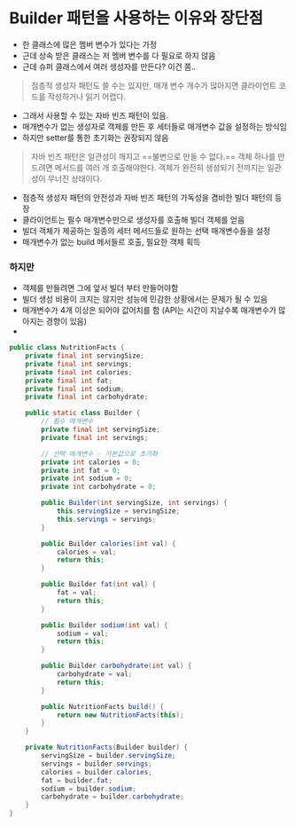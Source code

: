 # Builder 패턴을 사용하는 이유와 장단점

- 한 클래스에 많은 멤버 변수가 있다는 가정
- 근데 상속 받은 클래스는 저 멤버 변수를 다 필요로 하지 않음
- 근데 슈퍼 클래스에서 여러 생성자를 만든다? 이건 쫌..
>점층적 생성자 패턴도 쓸 수는 있지만, 매개 변수 개수가 많아지면 클라이언트 코드를 작성하거나 읽기 어렵다.

- 그래서 사용할 수 있는 자바 빈즈 패턴이 있음.
- 매개변수가 없는 생성자로 객체를 만든 후 세터들로 매개변수 값을 설정하는 방식임
- 하지만 setter를 통한 초기화는 권장되지 않음
> 자바 빈즈 패턴은 일관성이 깨지고 ==불변으로 만들 수 없다.==
> 객체 하나를 만드려면 메서드를 여러 개 호출해야한다.
> 객체가 완전히 생성되기 전까지는 일관성이 무너진 상태이다.


- 점층적 생성자 패턴의 안전성과 자바 빈즈 패턴의 가독성을 겸비한 빌더 패턴의 등장
- 클라이언트는 필수 매개변수만으로 생성자를 호출해 빌더 객체를 얻음
- 빌더 객체가 제공하는 일종의 세터 메서드들로 원하는 선택 매개변수들을 설정
- 매개변수가 없는 build 메서들르 호출, 필요한 객체 획득

### 하지만

- 객체를 만들려면 그에 앞서 빌더 부터 만들어야함
- 빌더 생성 비용이 크지는 않지만 성능에 민감한 상황에서는 문제가 될 수 있음
- 매개변수가 4개 이상은 되어야 값어치를 함 (API는 시간이 지날수록 매개변수가 많아지는 경향이 있음)
- 

```java
public class NutritionFacts {
    private final int servingSize;
    private final int servings;
    private final int calories;
    private final int fat;
    private final int sodium;
    private final int carbohydrate;

    public static class Builder {
        // 필수 매개변수
        private final int servingSize;
        private final int servings;

        // 선택 매개변수 - 기본값으로 초기화
        private int calories = 0;
        private int fat = 0;
        private int sodium = 0;
        private int carbohydrate = 0;

        public Builder(int servingSize, int servings) {
            this.servingSize = servingSize;
            this.servings = servings;
        }

        public Builder calories(int val) {
            calories = val;
            return this;
        }

        public Builder fat(int val) {
            fat = val;
            return this;
        }

        public Builder sodium(int val) {
            sodium = val;
            return this;
        }

        public Builder carbohydrate(int val) {
            carbohydrate = val;
            return this;
        }

        public NutritionFacts build() {
            return new NutritionFacts(this);
        }
    }

    private NutritionFacts(Builder builder) {
        servingSize = builder.servingSize;
        servings = builder.servings;
        calories = builder.calories;
        fat = builder.fat;
        sodium = builder.sodium;
        carbohydrate = builder.carbohydrate;
    }
}

```

